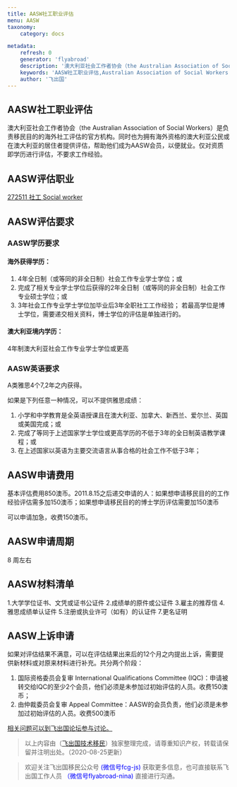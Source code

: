 ```yaml
---
title: AASW社工职业评估
menu: AASW
taxonomy:
    category: docs

metadata:
    refresh: 0
    generator: 'flyabroad'
    description: '澳大利亚社会工作者协会（the Australian Association of Social Workers）是负责移民目的的海外社工评估的官方机构。同时也为拥有海外资格的澳大利亚公民或在澳大利亚的居住者提供评估，帮助他们成为AASW会员，以便就业。仅对资质即学历进行评估，不要求工作经验。'
    keywords: 'AASW社工职业评估,Australian Association of Social Workers'
    author: '飞出国'
---
```


## AASW社工职业评估 ##

澳大利亚社会工作者协会（the Australian Association of Social Workers）是负责移民目的的海外社工评估的官方机构。同时也为拥有海外资格的澳大利亚公民或在澳大利亚的居住者提供评估，帮助他们成为AASW会员，以便就业。仅对资质即学历进行评估，不要求工作经验。

## AASW评估职业 ##

[272511	社工	Social worker](http://anzsco.cgvisa.com/272511)

## AASW评估要求 ##

### AASW学历要求 ###

#### 海外获得学历： ####

1. 4年全日制（或等同的非全日制）社会工作专业学士学位；或
2. 完成了相关专业学士学位后获得的2年全日制（或等同的非全日制）社会工作专业硕士学位；或
3. 3年社会工作专业学士学位加毕业后3年全职社工工作经验；
若最高学位是博士学位，需要递交相关资料，博士学位的评估是单独进行的。

#### 澳大利亚境内学历： ####

4年制澳大利亚社会工作专业学士学位或更高

### AASW英语要求 ###

A类雅思4个7,2年之内获得。

如果是下列任意一种情况，可以不提供雅思成绩：

1. 小学和中学教育是全英语授课且在澳大利亚、加拿大、新西兰、爱尔兰、英国或美国完成；或
2. 完成了等同于上述国家学士学位或更高学历的不低于3年的全日制英语教学课程；或
3. 在上述国家以英语为主要交流语言从事合格的社会工作不低于3年；

## AASW申请费用 ##

基本评估费用850澳币。2011.8.15之后递交申请的人：如果想申请移民目的的工作经验评估需多加150澳币；如果想申请移民目的的博士学历评估需要加150澳币

可以申请加急，收费150澳币。

## AASW申请周期 ##

8 周左右

## AASW材料清单 ##

1.大学学位证书、文凭或证书公证件
2.成绩单的原件或公证件
3.雇主的推荐信
4.雅思成绩单认证件
5.注册或执业许可（如有）的认证件
7.更名证明


## AASW上诉申请 ##

如果对评估结果不满意，可以在评估结果出来后的12个月之内提出上诉，需要提供新材料或对原来材料进行补充。共分两个阶段：

1. 国际资格委员会复审 International Qualifications Committee (IQC)：申请被转交给IQC的至少2个会员，他们必须是未参加过初始评估的人员。收费150澳币；
2. 由仲裁委员会复审 Appeal Committee：AASW的会员负责，他们必须是未参加过初始评估的人员。收费500澳币

[相关问题可以到飞出国论坛参与讨论。](http://bbs.fcgvisa.com/c/ass?target=_blank)

> 以上内容由（[飞出国技术移民](http://js.flyabroad.com.hk)）独家整理完成，请尊重知识产权，转载请保留并注明出处。（2020-08-25更新）

> 欢迎关注飞出国移民公众号 <font color=Blue>(微信号fcg-js)</font> 获取更多信息，也可直接联系飞出国工作人员 <font color=Blue>（微信号flyabroad-nina)</font> 直接进行沟通。